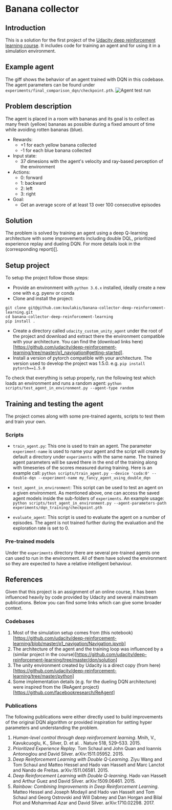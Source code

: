 # Banana collector

## Introduction
This is a solution for the first project of the [Udacity deep reinforcement learning course](https://www.udacity.com/course/deep-reinforcement-learning-nanodegree--nd893). It includes code for training an agent and for using it in a simulation environment.

## Example agent
The giff shows the behavior of an agent trained with DQN in this codebase. The agent parameters can be found under `experiments/final_comparison_dqn/checkpoint.pth`.
![Agent test run](artifacts/screencast_unity_edited.gif)

## Problem description
The agent is placed in a room with bananas and its goal is to collect as many fresh (yellow) bananas as possible during a fixed amount of time while avoiding rotten bananas (blue).

- Rewards:
  - +1 for each yellow banana collected
  - -1 for each blue banana collected
- Input state:
  - 37 dimesions with the agent's velocity and ray-based perception of the environment
- Actions:
  - 0: forward
  - 1: backward
  - 2: left
  - 3: right
- Goal:
  - Get an average score of at least 13 over 100 consecutive episodes

## Solution
The problem is solved by training an agent using a deep Q-learning architecture with some improvements including
double DQL, prioritized experience replay and dueling DQN. For more details look in the (corresponding report)[<tbd>]. 

## Setup project
To setup the project follow those steps:
- Provide an environment with `python 3.6.x` installed, ideally create a new one with e.g. pyenv or conda
- Clone and install the project: 
```
git clone git@github.com:koulakis/banana-collector-deep-reinforcement-learning.git
cd banana-collector-deep-reinforcement-learning
pip install .
```
- Create a directory called `udacity_custom_unity_agent` under the root of the project and download and extract there
  the environment compatible with your architecture. You can find the (download links here)[https://github.com/udacity/deep-reinforcement-learning/tree/master/p1_navigation#getting-started].
- Install a version of pytorch compatible with your architecture. The version used to develop the project was 1.5.0.
e.g. `pip install pytorch==1.5.0`

To check that everything is setup properly, run the following test which loads an environment and runs a random agent:
`python scripts/test_agent_in_environment.py --agent-type random`

## Training and testing the agent
The project comes along with some pre-trained agents, scripts to test them and train your own.

### Scripts
- `train_agent.py`: This one is used to train an agent. The parameter `experiment-name` is used to name your agent and
    the script will create by default a directory under `experiments` with the same name. The trained agent parameters
    will be saved there in the end of the training along with timeseries of the scores measured during training. Here is
    an example call:
    ```python scripts/train_agent.py --device 'cuda:0' --double-dqn --experiment-name my_fancy_agent_using_double_dqn```
    
- `test_agent_in_environment`: This script can be used to test an agent on a given environment. As mentioned above, one
can access the saved agent models inside the sub-folders of `experiments`. An example usage:
    ```python scripts/test_agent_in_environment.py --agent-parameters-path experiments/dqn_training/checkpoint.pth```
    
- `evaluate_agent`: This script is used to evaluate the agent on a number of episodes. The agent is not trained further
during the evaluation and the exploration rate is set to 0.
    
### Pre-trained models
Under the `experiments` directory there are several pre-trained agents one can used to run in the environment. All of
them have solved the environment so they are expected to have a relative intelligent behaviour.

## References
Given that this project is an assignment of an online course, it has been influenced heavily by code provided by
Udacity and several mainstream publications. Below you can find some links which can give some broader context.

### Codebases
1. Most of the simulation setup comes from (this notebook)[https://github.com/udacity/deep-reinforcement-learning/blob/master/p1_navigation/Navigation.ipynb]
1. The architecture of the agent and the training loop was influenced by a (similar project in the course)[https://github.com/udacity/deep-reinforcement-learning/tree/master/dqn/solution]
1. The unity environment created by Udacity is a direct copy (from here)[https://github.com/udacity/deep-reinforcement-learning/tree/master/python]
1. Some implementation details (e.g. for the dueling DQN architecture) were inspired from the (ReAgent project)[https://github.com/facebookresearch/ReAgent]
 
### Publications
The following publications were either directly used to build improvements of the original DQN algorithm or provided
inspiration for setting hyper parameters and understanding the problem.

1. *Human-level control through deep reinforcement learning*. Mnih, V., Kavukcuoglu, K., Silver, D. et al. . Nature 518, 529–533. 2015.
1. *Prioritized Experience Replay*. Tom Schaul and John Quan and Ioannis Antonoglou and David Silver. arXiv:1511.05952. 2015.
1. *Deep Reinforcement Learning with Double Q-Learning*. Ziyu Wang and Tom Schaul and Matteo Hessel and Hado van Hasselt and Marc Lanctot and Nando de Freitas. arXiv:1511.06581. 2015.
1. *Deep Reinforcement Learning with Double Q-learning*. Hado van Hasselt and Arthur Guez and David Silver. arXiv:1509.06461. 2015.
1. *Rainbow: Combining Improvements in Deep Reinforcement Learning*. Matteo Hessel and Joseph Modayil and Hado van Hasselt and Tom Schaul and Georg Ostrovski and Will Dabney and Dan Horgan and Bilal Piot and Mohammad Azar and David Silver. arXiv:1710.02298. 2017.